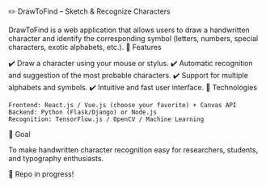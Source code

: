 ✏️ DrawToFind – Sketch & Recognize Characters

DrawToFind is a web application that allows users to draw a handwritten character and identify the corresponding symbol (letters, numbers, special characters, exotic alphabets, etc.).
🚀 Features

✔️ Draw a character using your mouse or stylus.
✔️ Automatic recognition and suggestion of the most probable characters.
✔️ Support for multiple alphabets and symbols.
✔️ Intuitive and fast user interface.
🔧 Technologies

    Frontend: React.js / Vue.js (choose your favorite) + Canvas API
    Backend: Python (Flask/Django) or Node.js
    Recognition: TensorFlow.js / OpenCV / Machine Learning

📌 Goal

To make handwritten character recognition easy for researchers, students, and typography enthusiasts.

📂 Repo in progress!
